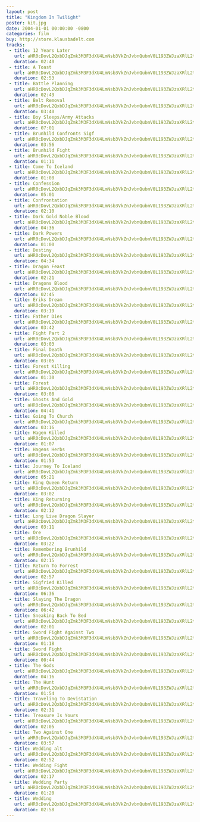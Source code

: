 ```yaml
---
layout: post
title: "Kingdom In Twilight"
poster: kit.jpg
date: 2004-01-01 00:00:00 -0800
categories: film
buy: http://store.klausbadelt.com
tracks:
 - title: 12 Years Later
   url: aHR0cDovL2QxbDJqZmk3M3F3dXU4LmNsb3VkZnJvbnQubmV0L193ZWJzaXRlL2tpdC8xMiBZZWFycyBMYXRlci5tcDM=
   duration: 02:40
 - title: A Toast
   url: aHR0cDovL2QxbDJqZmk3M3F3dXU4LmNsb3VkZnJvbnQubmV0L193ZWJzaXRlL2tpdC9BIFRvYXN0Lm1wMw==
   duration: 02:53
 - title: Battle Planning
   url: aHR0cDovL2QxbDJqZmk3M3F3dXU4LmNsb3VkZnJvbnQubmV0L193ZWJzaXRlL2tpdC9CYXR0bGUgUGxhbm5pbmcubXAz
   duration: 02:43
 - title: Belt Removal
   url: aHR0cDovL2QxbDJqZmk3M3F3dXU4LmNsb3VkZnJvbnQubmV0L193ZWJzaXRlL2tpdC9CZWx0IFJlbW92YWwubXAz
   duration: 03:40
 - title: Boy Sleeps/Army Attacks
   url: aHR0cDovL2QxbDJqZmk3M3F3dXU4LmNsb3VkZnJvbnQubmV0L193ZWJzaXRlL2tpdC9Cb3kgU2xlZXBzX0FybXkgQXR0YWNrcy5tcDM=
   duration: 07:01
 - title: Brunhild Confronts Sigf
   url: aHR0cDovL2QxbDJqZmk3M3F3dXU4LmNsb3VkZnJvbnQubmV0L193ZWJzaXRlL2tpdC9CcnVuaGlsZCBDb25mcm9udHMgU2lnZi5tcDM=
   duration: 03:56
 - title: Brunhild Fight
   url: aHR0cDovL2QxbDJqZmk3M3F3dXU4LmNsb3VkZnJvbnQubmV0L193ZWJzaXRlL2tpdC9CcnVuaGlsZCBGaWdodC5tcDM=
   duration: 01:11
 - title: Come To Iceland
   url: aHR0cDovL2QxbDJqZmk3M3F3dXU4LmNsb3VkZnJvbnQubmV0L193ZWJzaXRlL2tpdC9Db21lIFRvIEljZWxhbmQubXAz
   duration: 01:08
 - title: Confession
   url: aHR0cDovL2QxbDJqZmk3M3F3dXU4LmNsb3VkZnJvbnQubmV0L193ZWJzaXRlL2tpdC9Db25mZXNzaW9uLm1wMw==
   duration: 05:01
 - title: Confrontation
   url: aHR0cDovL2QxbDJqZmk3M3F3dXU4LmNsb3VkZnJvbnQubmV0L193ZWJzaXRlL2tpdC9Db25mcm9udGF0aW9uLm1wMw==
   duration: 02:10
 - title: Dark Gold Noble Blood
   url: aHR0cDovL2QxbDJqZmk3M3F3dXU4LmNsb3VkZnJvbnQubmV0L193ZWJzaXRlL2tpdC9EYXJrIEdvbGQgTm9ibGUgQmxvb2QubXAz
   duration: 04:36
 - title: Dark Powers
   url: aHR0cDovL2QxbDJqZmk3M3F3dXU4LmNsb3VkZnJvbnQubmV0L193ZWJzaXRlL2tpdC9EYXJrIFBvd2Vycy5tcDM=
   duration: 01:00
 - title: Destiny
   url: aHR0cDovL2QxbDJqZmk3M3F3dXU4LmNsb3VkZnJvbnQubmV0L193ZWJzaXRlL2tpdC9EZXN0aW55Lm1wMw==
   duration: 04:34
 - title: Dragon Feast
   url: aHR0cDovL2QxbDJqZmk3M3F3dXU4LmNsb3VkZnJvbnQubmV0L193ZWJzaXRlL2tpdC9EcmFnb24gRmVhc3QubXAz
   duration: 02:21
 - title: Dragons Blood
   url: aHR0cDovL2QxbDJqZmk3M3F3dXU4LmNsb3VkZnJvbnQubmV0L193ZWJzaXRlL2tpdC9EcmFnb25zIEJsb29kLm1wMw==
   duration: 02:45
 - title: Eriks Dream
   url: aHR0cDovL2QxbDJqZmk3M3F3dXU4LmNsb3VkZnJvbnQubmV0L193ZWJzaXRlL2tpdC9FcmlrcyBEcmVhbS5tcDM=
   duration: 03:19
 - title: Father Dies
   url: aHR0cDovL2QxbDJqZmk3M3F3dXU4LmNsb3VkZnJvbnQubmV0L193ZWJzaXRlL2tpdC9GYXRoZXIgRGllcy5tcDM=
   duration: 03:42
 - title: Fight Part 2
   url: aHR0cDovL2QxbDJqZmk3M3F3dXU4LmNsb3VkZnJvbnQubmV0L193ZWJzaXRlL2tpdC9GaWdodCBQYXJ0IDIubXAz
   duration: 03:03
 - title: Final Death
   url: aHR0cDovL2QxbDJqZmk3M3F3dXU4LmNsb3VkZnJvbnQubmV0L193ZWJzaXRlL2tpdC9GaW5hbCBEZWF0aC5tcDM=
   duration: 03:05
 - title: Forest Killing
   url: aHR0cDovL2QxbDJqZmk3M3F3dXU4LmNsb3VkZnJvbnQubmV0L193ZWJzaXRlL2tpdC9Gb3Jlc3QgS2lsbGluZy5tcDM=
   duration: 01:30
 - title: Forest
   url: aHR0cDovL2QxbDJqZmk3M3F3dXU4LmNsb3VkZnJvbnQubmV0L193ZWJzaXRlL2tpdC9Gb3Jlc3QubXAz
   duration: 03:08
 - title: Ghosts And Gold
   url: aHR0cDovL2QxbDJqZmk3M3F3dXU4LmNsb3VkZnJvbnQubmV0L193ZWJzaXRlL2tpdC9HaG9zdHMgQW5kIEdvbGQubXAz
   duration: 04:41
 - title: Going To Church
   url: aHR0cDovL2QxbDJqZmk3M3F3dXU4LmNsb3VkZnJvbnQubmV0L193ZWJzaXRlL2tpdC9Hb2luZyBUbyBDaHVyY2gubXAz
   duration: 03:16
 - title: Hagen Killed
   url: aHR0cDovL2QxbDJqZmk3M3F3dXU4LmNsb3VkZnJvbnQubmV0L193ZWJzaXRlL2tpdC9IYWdlbiBLaWxsZWQubXAz
   duration: 01:07
 - title: Hagens Herbs
   url: aHR0cDovL2QxbDJqZmk3M3F3dXU4LmNsb3VkZnJvbnQubmV0L193ZWJzaXRlL2tpdC9IYWdlbnMgSGVyYnMubXAz
   duration: 01:53
 - title: Journey To Iceland
   url: aHR0cDovL2QxbDJqZmk3M3F3dXU4LmNsb3VkZnJvbnQubmV0L193ZWJzaXRlL2tpdC9Kb3VybmV5IFRvIEljZWxhbmQubXAz
   duration: 05:21
 - title: King Queen Return
   url: aHR0cDovL2QxbDJqZmk3M3F3dXU4LmNsb3VkZnJvbnQubmV0L193ZWJzaXRlL2tpdC9LaW5nIFF1ZWVuIFJldHVybi5tcDM=
   duration: 03:02
 - title: King Returning
   url: aHR0cDovL2QxbDJqZmk3M3F3dXU4LmNsb3VkZnJvbnQubmV0L193ZWJzaXRlL2tpdC9LaW5nIFJldHVybmluZy5tcDM=
   duration: 02:12
 - title: Long Live Dragon Slayer
   url: aHR0cDovL2QxbDJqZmk3M3F3dXU4LmNsb3VkZnJvbnQubmV0L193ZWJzaXRlL2tpdC9Mb25nIExpdmUgRHJhZ29uIFNsYXllci5tcDM=
   duration: 03:11
 - title: Ore
   url: aHR0cDovL2QxbDJqZmk3M3F3dXU4LmNsb3VkZnJvbnQubmV0L193ZWJzaXRlL2tpdC9PcmUubXAz
   duration: 03:22
 - title: Remembering Brunhild
   url: aHR0cDovL2QxbDJqZmk3M3F3dXU4LmNsb3VkZnJvbnQubmV0L193ZWJzaXRlL2tpdC9SZW1lbWJlcmluZyBCcnVuaGlsZC5tcDM=
   duration: 02:15
 - title: Return To Forrest
   url: aHR0cDovL2QxbDJqZmk3M3F3dXU4LmNsb3VkZnJvbnQubmV0L193ZWJzaXRlL2tpdC9SZXR1cm4gVG8gRm9ycmVzdC5tcDM=
   duration: 02:57
 - title: Sigfried Killed
   url: aHR0cDovL2QxbDJqZmk3M3F3dXU4LmNsb3VkZnJvbnQubmV0L193ZWJzaXRlL2tpdC9TaWdmcmllZCBLaWxsZWQubXAz
   duration: 06:36
 - title: Slaying The Dragon
   url: aHR0cDovL2QxbDJqZmk3M3F3dXU4LmNsb3VkZnJvbnQubmV0L193ZWJzaXRlL2tpdC9TbGF5aW5nIFRoZSBEcmFnb24ubXAz
   duration: 06:42
 - title: Sneaking Back To Bed
   url: aHR0cDovL2QxbDJqZmk3M3F3dXU4LmNsb3VkZnJvbnQubmV0L193ZWJzaXRlL2tpdC9TbmVha2luZyBCYWNrIFRvIEJlZC5tcDM=
   duration: 02:01
 - title: Sword Fight Against Two
   url: aHR0cDovL2QxbDJqZmk3M3F3dXU4LmNsb3VkZnJvbnQubmV0L193ZWJzaXRlL2tpdC9Td29yZCBGaWdodCBBZ2FpbnN0IFR3by5tcDM=
   duration: 01:18
 - title: Sword Fight
   url: aHR0cDovL2QxbDJqZmk3M3F3dXU4LmNsb3VkZnJvbnQubmV0L193ZWJzaXRlL2tpdC9Td29yZCBGaWdodC5tcDM=
   duration: 00:44
 - title: The Gods
   url: aHR0cDovL2QxbDJqZmk3M3F3dXU4LmNsb3VkZnJvbnQubmV0L193ZWJzaXRlL2tpdC9UaGUgR29kcy5tcDM=
   duration: 04:16
 - title: The Hunt
   url: aHR0cDovL2QxbDJqZmk3M3F3dXU4LmNsb3VkZnJvbnQubmV0L193ZWJzaXRlL2tpdC9UaGUgSHVudC5tcDM=
   duration: 01:54
 - title: Traveling To Devistation
   url: aHR0cDovL2QxbDJqZmk3M3F3dXU4LmNsb3VkZnJvbnQubmV0L193ZWJzaXRlL2tpdC9UcmF2ZWxpbmcgVG8gRGV2aXN0YXRpb24ubXAz
   duration: 02:31
 - title: Treasure Is Yours
   url: aHR0cDovL2QxbDJqZmk3M3F3dXU4LmNsb3VkZnJvbnQubmV0L193ZWJzaXRlL2tpdC9UcmVhc3VyZSBJcyBZb3Vycy5tcDM=
   duration: 02:05
 - title: Two Against One
   url: aHR0cDovL2QxbDJqZmk3M3F3dXU4LmNsb3VkZnJvbnQubmV0L193ZWJzaXRlL2tpdC9Ud28gQWdhaW5zdCBPbmUubXAz
   duration: 03:57
 - title: Wedding alt
   url: aHR0cDovL2QxbDJqZmk3M3F3dXU4LmNsb3VkZnJvbnQubmV0L193ZWJzaXRlL2tpdC9XZWRkaW5nIGFsdC5tcDM=
   duration: 02:52
 - title: Wedding Fight
   url: aHR0cDovL2QxbDJqZmk3M3F3dXU4LmNsb3VkZnJvbnQubmV0L193ZWJzaXRlL2tpdC9XZWRkaW5nIEZpZ2h0Lm1wMw==
   duration: 02:17
 - title: Wedding Party
   url: aHR0cDovL2QxbDJqZmk3M3F3dXU4LmNsb3VkZnJvbnQubmV0L193ZWJzaXRlL2tpdC9XZWRkaW5nIFBhcnR5Lm1wMw==
   duration: 01:20
 - title: Wedding
   url: aHR0cDovL2QxbDJqZmk3M3F3dXU4LmNsb3VkZnJvbnQubmV0L193ZWJzaXRlL2tpdC9XZWRkaW5nLm1wMw==
   duration: 02:58
---
```


